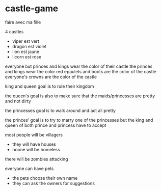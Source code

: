 # castle-game
faire avec ma fille

4 castles
- viper est vert
- dragon est violet
- lion est jaune
- licorn est rose

everyone but princes and kings wear the color of their castle
the princes and kings wear the color red
epaulets and boots are the color of the castle
everyone's crowns are the color of the castle

king and queen goal is to rule their kingdom

the queen's goal is also to make sure that the maids/princesses are pretty and not dirty

the princesses goal is to walk around and act all pretty

the princes' goal is to try to marry one of the princesses but the king and queen of both prince and princess have to accept

most people will be villagers
- they will have houses
- noone will be homeless

there will be zombies attacking

everyone can have pets
- the pets choose their own name
- they can ask the owners for suggestions

